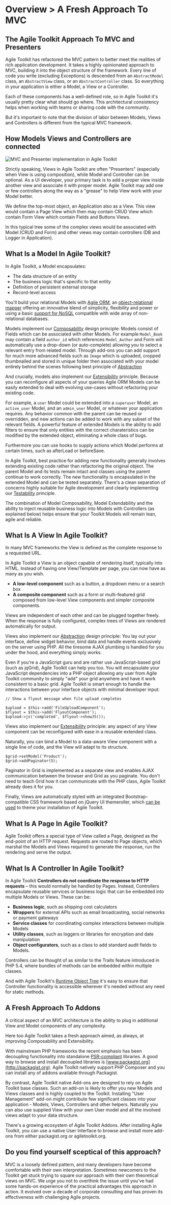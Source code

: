 # Overview > A Fresh Approach To MVC

## The Agile Toolkit Approach To MVC and Presenters

Agile Toolkit has refactored the MVC pattern to better meet the realities of rich application development. It takes a highly opinionated approach to MVC, building it into the object structure of the framework. Every line of code you write (excluding Exceptions) is descended from an `AbstractModel` class, an `AbstractView` class, or an `AbstractController` class. So everything in your application is either a Model, a View or a Controller. 

Each of these components has a well-defined role, so in Agile Toolkit it's usually pretty clear what should go where. This architectural consistency helps when working with teams or sharing code with the community.

But it's important to note that the division of labor between Models, Views and Controllers is different from the typical MVC framework. 

## How Models Views and Controllers are connected

![MVC and Presenter implementation in Agile Toolkit](tmp-mvc-presenter.png)

Strictly speaking, Views in Agile Toolkit are often "Presenters" (especially when View is using composition), while Model and Controller can be optional. As a UI developer, your primary task is to add a proper view inside another view and associate it with proper model. Agile Toolkit may add one or few controllers along the way as a "grease" to help View work with your Model better.

We define the top-most object, an Application also as a View. This view would contain a Page View which then may contain CRUD View which contain Form View which contain Fields and Buttons Views.

In this typical tree some of the complex views would be associated with Model (CRUD and Form) and other views may contain controllers (DB and Logger in Application).


## What Is a Model In Agile Toolkit?

In Agile Toolkit, a Model encapsulates: 

* The data structure of an entity
* The business logic that's specific to that entity
* Definition of persistent external storage
* Record-level access

You'll build your relational Models with [Agile ORM](/TODO), an [object-relational mapper](http://en.wikipedia.org/wiki/Object-relational_mapping) offering an innovative blend of simplicity, flexibility and power or using a basic [support for NoSQL](/TODO) compatible with wide array of non-relational databases.


Models implement our [Composability](/TODO) design principle: Models consist of Fields which can be associated with other Models. For example `Model_Book` may contain a field `author_id` which references `Model_Author` and Form will automatically use a drop-down (or auto-complete) allowing you to select a relevant entry from related model. Through add-ons you can add support for much more advanced fields such as `Image` which is uploaded, cropped thumbnailed and stored in unique folder then associated with your model entirely behind the scenes following best principle of [Abstraction](/TODO)

And crucially, models also implement our [Extensibility](/TODO) principle. Because you can reconfigure all aspects of your queries Agile ORM Models can be easily extended to deal with evolving use-cases without refactoring your existing code.

For example, a `user` Model could be extended into a `superuser` Model, an `active_user` Model, and an `admin_user` Model, or whatever your application requires. Any behavior common with the parent can be reused or overridden, and new actions can be added to work with any subset of the relevant fields. A powerful feature of extended Models is the ability to add filters to ensure that only entities with the correct charateristics can be modified by the extended object, eliminating a whole class of bugs. 

Furthermore you can use hooks to supply actions which Model performs at certain times, such as afterLoad or beforeSave.

In Agile Toolkit, best practice for adding new functionality generally involves extending existing code rather than refactoring the original object. The parent Model and its tests remain intact and classes using the parent continue to work  correctly. The new functionality is encapsulated in the extended Model and can be tested separately. There's a clean separation of concerns highly suitable for Agile development and clearly implementing our [Testability](/TODO) principle.

The combination of Model Composability, Model Extendability and the ability to inject reusable business logic into Models with Controllers (as explained below) helps ensure that your Toolkit Models will remain lean, agile and reliable.

## What Is A View In Agile Toolkit?

In many MVC frameworks the View is defined as the complete response to a requested URL. 

In Agile Toolkit a View is an object capable of rendering itself, typically into HTML. Instead of having one View/Template per page, you can now have as many as you wish. 

* **A low-level component** such as a button, a dropdown menu or a search box 
* **A composite component** such as a form or multi-featured grid composed from low-level View components and simpler composite components.

Views are independent of each other and can be plugged together freely. When the response is fully configured, complex trees of Views are rendered automatically for output.

Views also implement our [Abstraction](/TODO) design principle:
You lay out your interface, define widget behavior, bind data and handle events exclusively on the server using PHP. All the tiresome AJAX plumbing is handled for you under the hood, and everything simply works. 

Even if you're a JavaScript guru and are rather use JavaScript-based grid (such as jqGrid), Agile Toolkit can help you too. You will encapsulate your JavaScript dependencies into a PHP object allowing any user from Agile Toolkit community to simply "add" your grid anywhere and have it work consistent to a basic grid. Agile Toolkit is smart enough to handle the interactions between your interface objects with minimal developer input:

    // Show a flyout message when file upload completes

    $upload = $this->add('FileUploadComponent');
    $flyout = $this->add('FlyoutComponent');
    $upload->js('completed', $flyout->showJS());

Views also implement our [Extensibility](/TODO) principle: any aspect of any View component can be reconfigured with ease in a reusable extended class.

Naturally, you can bind a Model to a data-aware View component with a single line of code, and the View will adapt to its structure.

    $grid->setModel('Product');
    $grid->addPaginator(5);

Paginator in Grid is implemented as a separate view and enables AJAX communication between the browser and Grid as you paginate. You don't need to teach Grid how it can communicate with the PHP class, Agile Toolkit already does it for you.

Finally, Views are automatically styled with an integrated Bootstrap-compatible CSS framework based on jQuery UI themeroller, which [can be used](http://jqueryui.com/themeroller/) to theme your installation of Agile Toolkit.

## What Is A Page In Agile Toolkit?

Agile Toolkit offers a special type of View called a Page, designed as the end-point of an HTTP request. Requests are routed to Page objects, which marshal the Models and Views required to generate the response, run the rendering and serve the output.

## What Is A Controller In Agile Toolkit?

In Agile Toolkit **Controllers do not coordinate the response to HTTP requests** &ndash; this would normally be handled by Pages. Instead, Controllers encapsulate reusable services or business logic that can be embedded into multiple Models or Views. These can be:

* **Business logic**, such as shipping cost calculators
* **Wrappers** for external APIs such as email broadcasting, social networks or payment gateways
* **Service classes** for coordinating complex interactions between multiple Models
* **Utility classes**, such as loggers or libraries for encryption and date manipulation
* **Object configurators**, such as a class to add standard audit fields to Models.

Controllers can be thought of as similar to the Traits feature introduced in PHP 5.4, where bundles of methods can be embedded within multiple classes.

And with Agile Toolkit's [Runtime Object Tree](/TODO) it's easy to ensure that Controller functionality is accessible wherever it's needed without any need <!-- needed need --> for static methods.

## A Fresh Approach To Addons

A critical aspect of an MVC architecture is the ability to plug in additional View and Model components of any complexity.

Here too Agile Toolkit takes a fresh approach aimed, as always, at improving Composability and Extensibility.

With mainstream PHP frameworks the recent emphasis has been decoupling functionality into standalone [PSR-compliant](https://github.com/php-fig/fig-standards/tree/master/accepted) libraries. A good way to browse and install decoupled libraries is [www.packagist.org](http://packagist.org). Agile Toolkit natively support PHP Composer and you can install any of addons available through Packagist.

By contrast, Agile Toolkit native Add-ons are designed to rely on Agile Toolkit base classes. Such an add-on is likely to offer you new Models and Views classes and is highly coupled to the Toolkit. Installing "User Management" add-on might contribute few significant classes into your application - Models, Views, Controllers and other helpers. Naturally you can also use supplied View with your own User model and all the involved views adapt to your data structure.

There's a growing ecosystem of Agile Toolkit Addons. After installing Agile Toolkit, you can use a native User Interface to browse and install more add-ons from either packagist.org or agiletoolkit.org.

<!-- Will this be launched in time? -->
<!-- yes -->


## Do you find yourself sceptical of this approach?

MVC is a loosely defined pattern, and many developers have become comfortable with their own interpretation. Sometimes newcomers to the Toolkit get stuck trying to square our approach with their own theoretical views on MVC. We urge you not to overthink the issue until you've had some hands-on experience of the practical advantages this approach in action. It evolved over a decade of corporate consulting and has proven its effectiveness with challenging Agile projects. 
